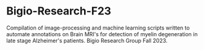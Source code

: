 # Bigio-Research-F23
Compilation of image-processing and machine learning scripts written to automate annotations on Brain MRI's for detection of myelin degeneration in late stage Alzheimer's patients. Bigio Research Group Fall 2023.
